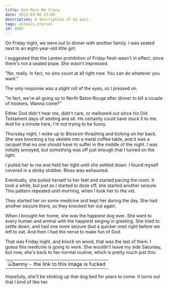 ```yaml
---
title: God Must Be Crazy
date: 2013-03-06 22:05
description: A description of my post.
tags: animals,stories
id: 1605
---
```

On Friday night, we were out to dinner with another family.  I was seated next to an eight-year-old little girl.

I suggested that the Lenten prohibition of Friday flesh wasn't in effect, since there's not a seated pope.  She wasn't impressed.

"No, really.  In fact, no sins count at all right now.  You can do whatever you want."

The only response was a slight roll of the eyes, so I pressed on.

"In fact, we're all going up to North Baton Rouge after dinner to kill a couple of hookers.  Wanna come?"

Either God didn't hear me, didn't care, or mellowed out since his Old Testament days of smiting and all.  He certainly could have stuck it to me.  And for a minute here, I'm not trying to be funny.

Thursday night, I woke up to Blossom thrashing and kicking on her back.  She was knocking a toy ukelele into a metal coffee table, and it was a racquet that no one should have to suffer in the middle of the night.  I was initially annoyed, but something was off just enough that I turned on the light.

I pulled her to me and held her tight until she settled down.  I found myself covered in a stinky slobber.  Bloss was exhausted.

Eventually, she pulled herself to her feet and started pacing the room.  It took a while, but just as I started to doze off, she started another seizure.  This pattern repeated until morning, when I took her to the vet.

They started her on some medicine and kept her during the day.  She had another seizure there, so they knocked her out again.

When I brought her home, she was the happiest dog ever.  She went to every human and animal with the happiest singing in greeting.  She tried to settle down, and had one more seizure (but a quicker one) right before we left to eat.  And then I had the nerve to make fun of God.

That was Friday night, and knock on wood, that was the last of them.  I guess this medicine is going to work.  She wouldn't leave my side Saturday, but now, she's back to her normal routine, which is pretty much just this:

<table class="centered" ><tr><td><img src="http://theskinnyonbenny.com/img/blossom-dogbed.jpg" alt="benny - the link to this image is fucked"  /></td></tr></table>

Hopefully, she'll be stinking up that dog bed for years to come.  It turns out that I kind of like her.

